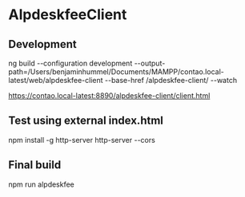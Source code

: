 # AlpdeskfeeClient

## Development
ng build --configuration development --output-path=/Users/benjaminhummel/Documents/MAMPP/contao.local-latest/web/alpdeskfee-client --base-href /alpdeskfee-client/ --watch

https://contao.local-latest:8890/alpdeskfee-client/client.html

## Test using external index.html
npm install -g http-server
http-server --cors

## Final build
npm run alpdeskfee
